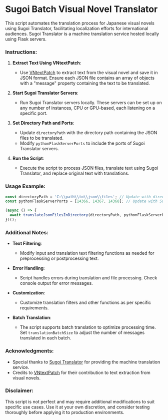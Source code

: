 # Sugoi Batch Visual Novel Translator

This script automates the translation process for Japanese visual novels using Sugoi Translator, facilitating localization efforts for international audiences. Sugoi Translator is a machine translation service hosted locally using Flask servers.

### Instructions:

1. **Extract Text Using VNtextPatch**:
   - Use [VNtextPatch](https://github.com/arcusmaximus/VNTranslationTools) to extract text from the visual novel and save it in JSON format. Ensure each JSON file contains an array of objects with a "message" property containing the text to be translated.

2. **Start Sugoi Translator Servers**:
   - Run Sugoi Translator servers locally. These servers can be set up on any number of instances, CPU or GPU-based, each listening on a specific port.

3. **Set Directory Path and Ports**:
   - Update `directoryPath` with the directory path containing the JSON files to be translated.
   - Modify `pythonFlaskServerPorts` to include the ports of Sugoi Translator servers.

4. **Run the Script**:
   - Execute the script to process JSON files, translate text using Sugoi Translator, and replace original text with translations.

### Usage Example:

```javascript
const directoryPath = 'C:\\path\\to\\json\\files'; // Update with directory path containing JSON files
const pythonFlaskServerPorts = [14366, 14367, 14368]; // Update with Sugoi Translator ports

(async () => {
  await translateJsonFilesInDirectory(directoryPath, pythonFlaskServerPorts);
})();
```

### Additional Notes:

- **Text Filtering**:
  - Modify input and translation text filtering functions as needed for preprocessing or postprocessing text.

- **Error Handling**:
  - Script handles errors during translation and file processing. Check console output for error messages.

- **Customization**:
  - Customize translation filters and other functions as per specific requirements.

- **Batch Translation**:
  - The script supports batch translation to optimize processing time. Set `translationBatchSize` to adjust the number of messages translated in each batch.

### Acknowledgments:

- Special thanks to [Sugoi Translator](https://github.com/leminhyen2/Sugoi-Japanese-Translator) for providing the machine translation service.
- Credits to [VNtextPatch](https://github.com/arcusmaximus/VNTranslationTools) for their contribution to text extraction from visual novels.

### Disclaimer:

This script is not perfect and may require additional modifications to suit specific use cases. Use it at your own discretion, and consider testing thoroughly before applying it to production environments.
